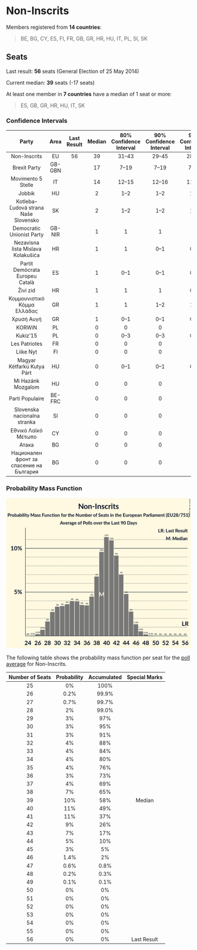 # Non-Inscrits

Members registered from **14 countries**:

> BE, BG, CY, ES, FI, FR, GB, GR, HR, HU, IT, PL, SI, SK

## Seats

Last result: **56** seats (General Election of 25 May 2014)

Current median: **39** seats (-17 seats)

At least one member in **7 countries** have a median of 1 seat or more:

> ES, GB, GR, HR, HU, IT, SK

### Confidence Intervals

| Party | Area | Last Result | Median | 80% Confidence Interval | 90% Confidence Interval | 95% Confidence Interval | 99% Confidence Interval |
|:-----:|:----:|:-----------:|:------:|:-----------------------:|:-----------------------:|:-----------------------:|:-----------------------:|
| Non-Inscrits | EU | 56 | 39 | 31–43 | 29–45 | 28–45 | 27–47 |
| Brexit Party | GB-GBN | | 17 | 7–19 | 7–19 | 7–20 | 6–21 |
| Movimento 5 Stelle | IT | | 14 | 12–15 | 12–16 | 11–16 | 11–17 |
| Jobbik | HU | | 2 | 1–2 | 1–2 | 1–2 | 1–3 |
| Kotleba–Ľudová strana Naše Slovensko | SK | | 2 | 1–2 | 1–2 | 1–2 | 1–3 |
| Democratic Unionist Party | GB-NIR | | 1 | 1 | 1 | 1 | 1 |
| Nezavisna lista Mislava Kolakušića | HR | | 1 | 1 | 0–1 | 0–1 | 0–1 |
| Partit Demòcrata Europeu Català | ES | | 1 | 0–1 | 0–1 | 0–1 | 0–1 |
| Živi zid | HR | | 1 | 1 | 1 | 0–1 | 0–1 |
| Κομμουνιστικό Κόμμα Ελλάδας | GR | | 1 | 1 | 1–2 | 1–2 | 1–2 |
| Χρυσή Αυγή | GR | | 1 | 0–1 | 0–1 | 0–1 | 0–1 |
| KORWiN | PL | | 0 | 0 | 0 | 0 | 0 |
| Kukiz’15 | PL | | 0 | 0–3 | 0–3 | 0–3 | 0–4 |
| Les Patriotes | FR | | 0 | 0 | 0 | 0 | 0 |
| Liike Nyt | FI | | 0 | 0 | 0 | 0 | 0 |
| Magyar Kétfarkú Kutya Párt | HU | | 0 | 0–1 | 0–1 | 0–1 | 0–1 |
| Mi Hazánk Mozgalom | HU | | 0 | 0 | 0 | 0 | 0–1 |
| Parti Populaire | BE-FRC | | 0 | 0 | 0 | 0 | 0 |
| Slovenska nacionalna stranka | SI | | 0 | 0 | 0 | 0 | 0 |
| Εθνικό Λαϊκό Μέτωπο | CY | | 0 | 0 | 0 | 0 | 0 |
| Атака | BG | | 0 | 0 | 0 | 0 | 0 |
| Национален фронт за спасение на България | BG | | 0 | 0 | 0 | 0 | 0 |

### Probability Mass Function

![Graph with seats probability mass function not yet produced](average-2019-06-30-seats-pmf-non-inscrits.png "Seats Probability Mass Function")

The following table shows the probability mass function per seat for the [poll average](average-2019-06-30.html) for Non-Inscrits.

| Number of Seats | Probability | Accumulated | Special Marks |
|:---------------:|:-----------:|:-----------:|:-------------:|
| 25 | 0% | 100% |  |
| 26 | 0.2% | 99.9% |  |
| 27 | 0.7% | 99.7% |  |
| 28 | 2% | 99.0% |  |
| 29 | 3% | 97% |  |
| 30 | 3% | 95% |  |
| 31 | 3% | 91% |  |
| 32 | 4% | 88% |  |
| 33 | 4% | 84% |  |
| 34 | 4% | 80% |  |
| 35 | 4% | 76% |  |
| 36 | 3% | 73% |  |
| 37 | 4% | 69% |  |
| 38 | 7% | 65% |  |
| 39 | 10% | 58% | Median |
| 40 | 11% | 49% |  |
| 41 | 11% | 37% |  |
| 42 | 9% | 26% |  |
| 43 | 7% | 17% |  |
| 44 | 5% | 10% |  |
| 45 | 3% | 5% |  |
| 46 | 1.4% | 2% |  |
| 47 | 0.6% | 0.8% |  |
| 48 | 0.2% | 0.3% |  |
| 49 | 0.1% | 0.1% |  |
| 50 | 0% | 0% |  |
| 51 | 0% | 0% |  |
| 52 | 0% | 0% |  |
| 53 | 0% | 0% |  |
| 54 | 0% | 0% |  |
| 55 | 0% | 0% |  |
| 56 | 0% | 0% | Last Result |



